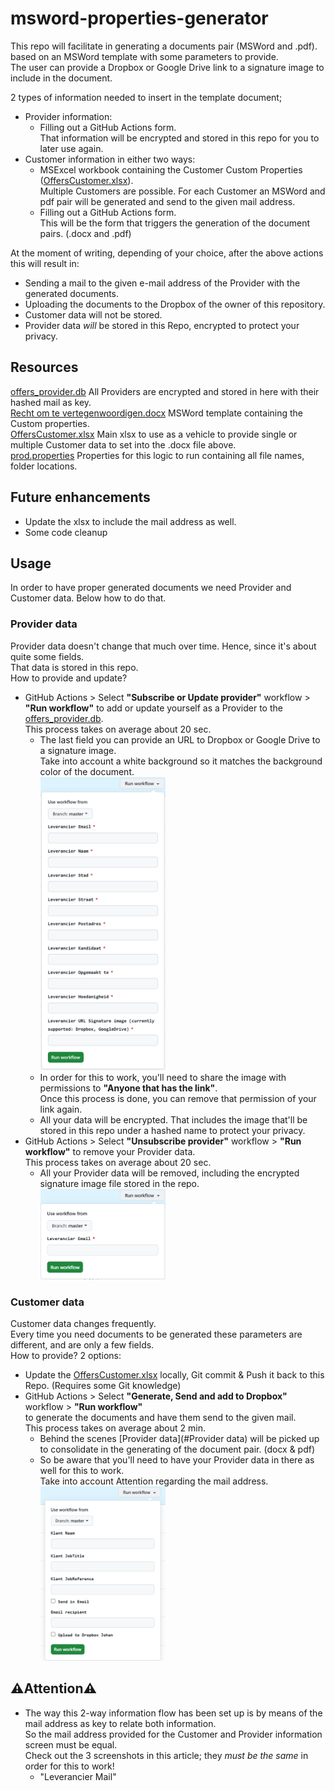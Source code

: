 # msword-properties-generator
This repo will facilitate in generating a documents pair (MSWord and .pdf). based on an MSWord template with some parameters to provide.<br> 
The user can provide a Dropbox or Google Drive link to a signature image to include in the document. 

2 types of information needed to insert in the template document;   
  - Provider information:
    - Filling out a GitHub Actions form.<br>
    That information will be encrypted and stored in this repo for you to later use again.<br>
  - Customer information in either two ways: 
    - MSExcel workbook containing the Customer Custom Properties ([OffersCustomer.xlsx](res%2FOffersCustomer.xlsx)).  
     Multiple Customers are possible. For each Customer an MSWord and pdf pair will be generated and send to the given mail address. 
    - Filling out a GitHub Actions form.<br>This will be the form that triggers the generation of the document pairs. (.docx and .pdf) 

At the moment of writing, depending of your choice, after the above actions this will result in:
- Sending a mail to the given e-mail address of the Provider with the generated documents. 
- Uploading the documents to the Dropbox of the owner of this repository.
- Customer data will not be stored. 
- Provider data *will* be stored in this Repo, encrypted to protect your privacy.

## Resources 
[offers_provider.db](res/offers_provider.db) All Providers are encrypted and stored in here with their hashed mail as key. \
[Recht om te vertegenwoordigen.docx](res/Recht%20om%20te%20vertegenwoordigen.docx) MSWord template containing the Custom properties.\
[OffersCustomer.xlsx](res/OffersCustomer.xlsx) Main xlsx to use as a vehicle to provide single or multiple Customer data to set into the .docx file above.\
[prod.properties](env/prod.properties) Properties for this logic to run containing all file names, folder locations.

## Future enhancements
- Update the xlsx to include the mail address as well.
- Some code cleanup 

## Usage
In order to have proper generated documents we need Provider and Customer data. Below how to do that.

### Provider data
Provider data doesn't change that much over time. Hence, since it's about quite some fields.<br>That data is stored in this repo.<br> 
How to provide and update?
- GitHub Actions > Select **"Subscribe or Update provider"** workflow > **"Run workflow"** to add or update yourself as a Provider to the [offers_provider.db](res/offers_provider.db).<br>
This process takes on average about 20 sec.
  - The last field you can provide an URL to Dropbox or Google Drive to a signature image.<br>Take into account a white background so it matches the background color of the document.
  <br><a href="assets/img_1.png"><img src="assets/img_1.png" width="200"></a><br> 
  - In order for this to work, you'll need to share the image with permissions to **"Anyone that has the link"**.<br>
    Once this process is done, you can remove that permission of your link again.<br>
  - All your data will be encrypted. That includes the image that'll be stored in this repo under a hashed name to protect your privacy. 
- GitHub Actions > Select **"Unsubscribe provider"** workflow > **"Run workflow"** to remove your Provider data.<br>
This process takes on average about 20 sec.
  - All your Provider data will be removed, including the encrypted signature image file stored in the repo. 
  <br><a href="assets/img_2.png"><img src="assets/img_2.png" width="200"></a><br>

### Customer data
Customer data changes frequently.<br>Every time you need documents to be generated these parameters are different, and are only a few fields.<br> 
How to provide? 2 options: 
- Update the [OffersCustomer.xlsx](res/OffersCustomer.xlsx) locally, Git commit & Push it back to this Repo. (Requires some Git knowledge) 
- GitHub Actions > Select **"Generate, Send and add to Dropbox"** workflow > **"Run workflow"**<br>to generate the documents and have them send to the given mail.<br>
This process takes on average about 2 min.
  - Behind the scenes [Provider data](#Provider data) will be picked up to consolidate in the generating of the document pair. (docx & pdf)<br>
  - So be aware that you'll need to have your Provider data in there as well for this to work.<br>Take into account Attention regarding the mail address.
  <br><a href="assets/img.png"><img src="assets/img.png" width="200"></a>

## ⚠️Attention⚠️ 
- The way this 2-way information flow has been set up is by means of the mail address as key to relate both information.<br>
So the mail address provided for the Customer and Provider information screen must be equal.<br>
Check out the 3 screenshots in this article; they *must be the same* in order for this to work! 
  - "Leverancier Mail" 
